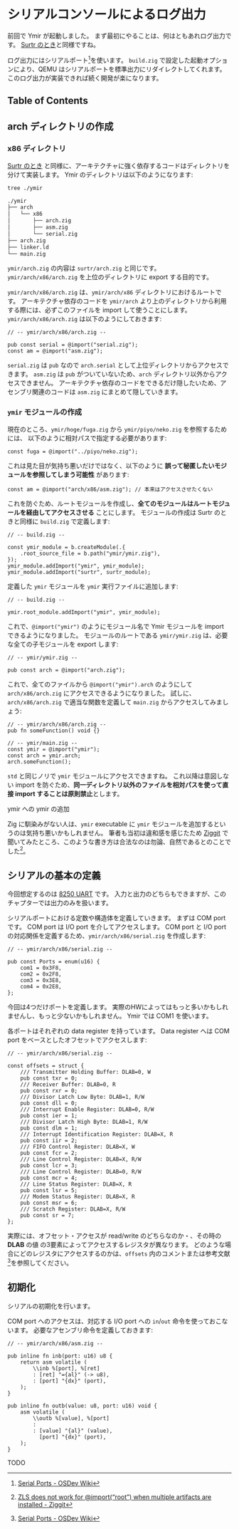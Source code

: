 # シリアルコンソールによるログ出力

前回で Ymir が起動しました。
まず最初にやることは、何はともあれログ出力です。
[Surtr のとき](../bootloader/uefi_log.md)と同様ですね。

ログ出力にはシリアルポート[^serial]を使います。
`build.zig` で設定した起動オプションにより、QEMU はシリアルポートを標準出力にリダイレクトしてくれます。
このログ出力が実装できれば続く開発が楽になります。

## Table of Contents

<!-- toc -->

## arch ディレクトリの作成

### x86 ディレクトリ

[Surtr のとき](../bootloader/simple_pg.md) と同様に、アーキテクチャに強く依存するコードはディレクトリを分けて実装します。
Ymir のディレクトリは以下のようになります:

```sh
tree ./ymir

./ymir
├── arch
│   └── x86
│       ├── arch.zig
│       ├── asm.zig
│       └── serial.zig
├── arch.zig
├── linker.ld
└── main.zig
```

`ymir/arch.zig` の内容は `surtr/arch.zig` と同じです。
`ymir/arch/x86/arch.zig` を上位のディレクトリに export する目的です。

`ymir/arch/x86/arch.zig` は、`ymir/arch/x86` ディレクトリにおけるルートです。
アーキテクチャ依存のコードを `ymir/arch` より上のディレクトリから利用する際には、必ずこのファイルを import して使うことにします。
`ymir/arch/x86/arch.zig` は以下のようにしておきます:

```zig
// -- ymir/arch/x86/arch.zig --

pub const serial = @import("serial.zig");
const am = @import("asm.zig");
```

`serial.zig` は `pub` なので `arch.serial` として上位ディレクトリからアクセスできます。
`asm.zig` は `pub` がついていないため、`arch` ディレクトリ以外からアクセスできません。
アーキテクチャ依存のコードをできるだけ隠したいため、アセンブリ関連のコードは `asm.zig` にまとめて隠していきます。

### `ymir` モジュールの作成

現在のところ、`ymir/hoge/fuga.zig` から `ymir/piyo/neko.zig` を参照するためには、
以下のように相対パスで指定する必要があります:

```zig
const fuga = @import("../piyo/neko.zig");
```

これは見た目が気持ち悪いだけではなく、以下のように **誤って秘匿したいモジュールを参照してしまう可能性** があります:

```zig
const am = @import("arch/x86/asm.zig"); // 本来はアクセスさせたくない
```

これを防ぐため、ルートモジュールを作成し、**全てのモジュールはルートモジュールを経由してアクセスさせる** ことにします。
モジュールの作成は Surtr のときと同様に `build.zig` で定義します:

```zig
// -- build.zig --

const ymir_module = b.createModule(.{
    .root_source_file = b.path("ymir/ymir.zig"),
});
ymir_module.addImport("ymir", ymir_module);
ymir_module.addImport("surtr", surtr_module);
```

定義した `ymir` モジュールを `ymir` 実行ファイルに追加します:

```zig
// -- build.zig --

ymir.root_module.addImport("ymir", ymir_module);
```

これで、`@import("ymir")` のようにモジュール名で Ymir モジュールを import できるようになりました。
モジュールのルートである `ymir/ymir.zig` は、必要な全ての子モジュールを export します:

```zig
// -- ymir/ymir.zig --

pub const arch = @import("arch.zig");
```

これで、全てのファイルから `@import("ymir").arch` のようにして `arch/x86/arch.zig` にアクセスできるようになりました。
試しに、`arch/x86/arch.zig` で適当な関数を定義して `main.zig` からアクセスしてみましょう:

```zig
// -- ymir/arch/x86/arch.zig --
pub fn someFunction() void {}

// -- ymir/main.zig --
const ymir = @import("ymir");
const arch = ymir.arch;
arch.someFunction();
```

`std` と同じノリで `ymir` モジュールにアクセスできますね。
これ以降は意図しない import を防ぐため、**同一ディレクトリ以外のファイルを相対パスを使って直接 import することは原則禁止**とします。

<div class="warning">
ymir への ymir の追加

Zig に馴染みがない人は、`ymir` executable に `ymir` モジュールを追加するというのは気持ち悪いかもしれません。
筆者も当初は違和感を感じたため [Ziggit](https://ziggit.dev/) で聞いてみたところ、このような書き方は合法なのは勿論、自然であるとのことでした[^self-dependent]。
</div>

## シリアルの基本の定義

今回想定するのは [8250 UART](https://en.wikipedia.org/wiki/8250_UART) です。
入力と出力のどちらもできますが、このチャプターでは出力のみを扱います。

シリアルポートにおける定数や構造体を定義していきます。
まずは COM portです。
COM port は I/O port を介してアクセスします。
COM port と I/O port の対応関係を定義するため、`ymir/arch/x86/serial.zig` を作成します:

```zig
// -- ymir/arch/x86/serial.zig --

pub const Ports = enum(u16) {
    com1 = 0x3F8,
    com2 = 0x2F8,
    com3 = 0x3E8,
    com4 = 0x2E8,
};
```

今回は4つだけポートを定義します。
実際のHWによってはもっと多いかもしれませんし、もっと少ないかもしれません。
Ymir では COM1 を使います。

各ポートはそれぞれの data register を持っています。
Data register へは COM port をベースとしたオフセットでアクセスします:

```zig
// -- ymir/arch/x86/serial.zig --

const offsets = struct {
    /// Transmitter Holding Buffer: DLAB=0, W
    pub const txr = 0;
    /// Receiver Buffer: DLAB=0, R
    pub const rxr = 0;
    /// Divisor Latch Low Byte: DLAB=1, R/W
    pub const dll = 0;
    /// Interrupt Enable Register: DLAB=0, R/W
    pub const ier = 1;
    /// Divisor Latch High Byte: DLAB=1, R/W
    pub const dlm = 1;
    /// Interrupt Identification Register: DLAB=X, R
    pub const iir = 2;
    /// FIFO Control Register: DLAB=X, W
    pub const fcr = 2;
    /// Line Control Register: DLAB=X, R/W
    pub const lcr = 3;
    /// Line Control Register: DLAB=0, R/W
    pub const mcr = 4;
    /// Line Status Register: DLAB=X, R
    pub const lsr = 5;
    /// Modem Status Register: DLAB=X, R
    pub const msr = 6;
    /// Scratch Register: DLAB=X, R/W
    pub const sr = 7;
};
```

実際には、オフセット・アクセスが read/write のどちらなのか・、その時の **DLAB** の値 の3要素によってアクセスするレジスタが異なります。
どのような場合にどのレジスタにアクセスするのかは、`offsets` 内のコメントまたは参考文献[^serial]を参照してください。

## 初期化

シリアルの初期化を行います。

COM port へのアクセスは、対応する I/O port への `in`/`out` 命令を使っておこないます。
必要なアセンブリ命令を定義しておきます:

```zig
// -- ymir/arch/x86/asm.zig --

pub inline fn inb(port: u16) u8 {
    return asm volatile (
        \\inb %[port], %[ret]
        : [ret] "={al}" (-> u8),
        : [port] "{dx}" (port),
    );
}

pub inline fn outb(value: u8, port: u16) void {
    asm volatile (
        \\outb %[value], %[port]
        :
        : [value] "{al}" (value),
          [port] "{dx}" (port),
    );
}
```

TODO

[^serial]: [Serial Ports - OSDev Wiki](https://wiki.osdev.org/Serial_Ports)
[^self-dependent]: [ZLS does not work for @import(“root”) when multiple artifacts are installed - Ziggit](https://ziggit.dev/t/zls-does-not-work-for-import-root-when-multiple-artifacts-are-installed/4190)

